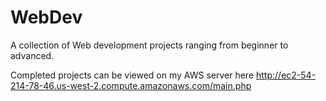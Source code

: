 # WebDev
A collection of Web development projects ranging from beginner to advanced. 

Completed projects can be viewed on my AWS server here http://ec2-54-214-78-46.us-west-2.compute.amazonaws.com/main.php
